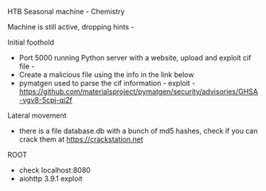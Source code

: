 HTB Seasonal machine - Chemistry

Machine is still active, dropping hints - 

Initial foothold 

- Port 5000 running Python server with a website, upload and exploit cif file - 
- Create a malicious file using the info in the link below
- pymatgen used to parse the cif information - exploit - https://github.com/materialsproject/pymatgen/security/advisories/GHSA-vgv8-5cpj-qj2f

Lateral movement 

- there is a file database.db with a bunch of md5 hashes, check if you can crack them at https://crackstation.net

ROOT

- check localhost:8080 
- aiohttp 3.9.1 exploit
